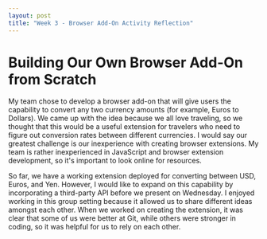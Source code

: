 ```yaml
---
layout: post
title: "Week 3 - Browser Add-On Activity Reflection"
---
```


# Building Our Own Browser Add-On from Scratch

My team chose to develop a browser add-on that will give users the capability to convert any two currency amounts (for example, Euros to Dollars). We came up with the idea because we all love traveling, so we thought that this would be a useful extension for travelers who need to figure out conversion rates between different currencies. I would say our greatest challenge is our inexperience with creating browser extensions. My team is rather inexperienced in JavaScript and browser extension development, so it's important to look online for resources. 

<!--more-->

So far, we have a working extension deployed for converting between USD, Euros, and Yen. However, I would like to expand on this capability by incorporating a third-party API before we present on Wednesday. I enjoyed working in this group setting because it allowed us to share different ideas amongst each other. When we worked on creating the extension, it was clear that some of us were better at Git, while others were stronger in coding, so it was helpful for us to rely on each other.